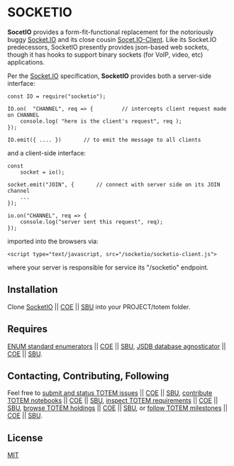 # SOCKETIO

**SocetIO** provides a form-fit-functional replacement for the notoriously buggy [Socket.IO](https://www.npmjs.com/package/socket.io) and its close cousin 
[Socet.IO-Client](https://www.npmjs.com/package/socket.io-client).  Like its Socket.IO predecessors, SocketIO presently
provides json-based web sockets, though it has hooks to support binary sockets (for VoIP, video, etc) applications.

Per the [Socket.IO](https://socket.io/docs/v3/client-initialization/) specification, **SocketIO** provides both a 
server-side interface:

	const IO = require("socketio");
	
	IO.on(  "CHANNEL", req => {			// intercepts client request made on CHANNEL
		console.log( "here is the client's request", req ); 
	});
	
	IO.emit({ .... })  		// to emit the message to all clients
	
and a client-side interface:

	const
		socket = io();

	socket.emit("JOIN", {		// connect with server side on its JOIN channel
		...
	});
	
	io.on("CHANNEL", req => {
		console.log("server sent this request", req);
	});
	
imported into the browsers via:

	<script type="text/javascript, src="/socketio/socketio-client.js">

where your server is responsible for service its "/socketio" endpoint.

## Installation

Clone [SocketIO](https://github.com/totemstan/socketio) || [COE](https://sc.appdev.proj.coe/acmesds/socketio) || [SBU](https://gitlab.gsmil/acmesds/socketio) into your PROJECT/totem folder.   

## Requires

[ENUM standard enumerators](https://github.com/totemstan/enum) || [COE](https://sc.appdev.proj.coe/acmesds/enum) || [SBU](https://gitlab.west.nga.ic.gov/acmesds/enum), [JSDB database agnosticator](https://github.com/totemstan/jsdb) || [COE](https://sc.appdev.proj.coe/acmesds/jsdb) || [SBU](https://gitlab.west.nga.ic.gov/acmesds/jsdb).

## Contacting, Contributing, Following

Feel free to [submit and status TOTEM issues](http://totem.hopto.org/issues.view) || [COE](https://totem.west.ile.nga.ic.gov/issues.view) || [SBU](https://totem.nga.mil/issues.view), [contribute TOTEM notebooks](http://totem.hopto.org/shares/notebooks/) || [COE](https://totem.west.ile.nga.ic.gov/shares/notebooks/) || [SBU](https://totem.nga.mil/shares/notebooks/),
[inspect TOTEM requirements](http://totem.hopto.org/reqts.view) || [COE](https://totem.west.ile.nga.ic.gov/reqts.view) || [SBU](https://totem.nga.mil/reqts.view), [browse TOTEM holdings](http://totem.hopto.org/) || [COE](https://totem.west.ile.nga.ic.gov/) || [SBU](https://totem.nga.mil/), 
or [follow TOTEM milestones](http://totem.hopto.org/milestones.view) || [COE](https://totem.west.ile.nga.ic.gov/milestones.view) || [SBU](https://totem.nga.mil/milestones.view).

## License

[MIT](LICENSE)
